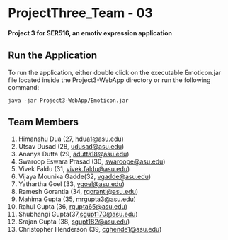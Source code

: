 # ProjectThree_Team - 03
#### Project 3 for SER516, an emotiv expression application

## Run the Application
To run the application, either double click on the executable Emoticon.jar file located inside the Project3-WebApp directory or run the following command: 

`java -jar Project3-WebApp/Emoticon.jar`
## Team Members
1. Himanshu Dua (27, hdua1@asu.edu)
2. Utsav Dusad (28, udusad@asu.edu)
3. Ananya Dutta (29, adutta18@asu.edu)
4. Swaroop Eswara Prasad (30, swaroope@asu.edu)
5. Vivek Faldu (31, vivek.faldu@asu.edu)
6. Vijaya Mounika Gadde(32, vgadde@asu.edu)
7. Yathartha Goel (33, ygoel@asu.edu)
8. Ramesh Gorantla (34, rgorantl@asu.edu)
9. Mahima Gupta (35, mrgupta3@asu.edu)
10. Rahul Gupta (36, rgupta65@asu.edu)
11. Shubhangi Gupta(37,sgupt170@asu.edu)
12. Srajan Gupta (38, sgupt182@asu.edu)
13. Christopher Henderson (39, cghende1@asu.edu)
